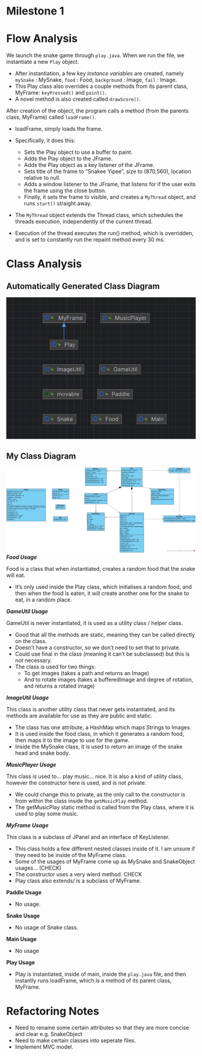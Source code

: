 # Milestone 1

# Flow Analysis

We launch the snake game through `play.java`.
When we run the file, we instantiate a new `Play` object.
- After instantiation, a few key *instance variables* are created, namely `mySnake` : MySnake, `food` : Food, `background` : Image, `fail` : Image.
- This Play class also overrides a couple methods from its parent class, MyFrame: `keyPressed()` and `paint()`.
- A novel method is also created called `drawScore()`.

After creation of the object, the program calls a method (from the parents class, MyFrame) called `loadFrame()`.
- loadFrame, simply loads the frame.
- Specifically, it does this:
  - Sets the Play object to use a buffer to paint.
  - Adds the Play object to the JFrame.
  - Adds the Play object as a key listener of the JFrame.
  - Sets title of the frame to “Snakee Yipee”, size to (870,560), location relative to null.
  - Adds a window listener to the JFrame, that listens for if the user exits the frame using the close button.
  - Finally, it sets the frame to visible, and creates a `MyThread` object, and runs `start()` straight away.

- The `MyThread` object extends the Thread class, which schedules the threads execution, independently of the current thread.
- Execution of the thread executes the run() method, which is overridden, and is set to constantly run the repaint method every 30 ms.


# Class Analysis
## Automatically Generated Class Diagram
![IntelliJ Class Diagram](IntelliJClassDiagram.png)

## My Class Diagram
![Class Diagram](ClassDiagram.jpg)
***Food Usage***

Food is a class that when instantiated, creates a random food that the snake will eat.
- It’s only used inside the Play class, which initialises a random food, and then when the food is eaten, it will create another one for the snake to eat, in a random place.


***GameUtil Usage***

GameUtil is never instantiated, it is used as a utility class / helper class.
- Good that all the methods are static, meaning they can be called directly on the class.
- Doesn’t have a constructor, so we don’t need to set that to private.
- Could use final in the class (meaning it can’t be subclassed) but this is not necessary.
- The class is used for two things:
  - To get images (takes a path and returns an Image)
  - And to rotate images (takes a bufferedImage and degree of rotation, and returns a rotated image)

***ImageUtil Usage***

This class is another utility class that never gets instantiated, and its methods are available for use as they are public and static.
- The class has one attribute, a HashMap which maps Strings to Images.
- It is used inside the food class, in which it generates a random food, then maps it to the image to use for the game.
- Inside the MySnake class, it is used to return an image of the snake head and snake body.

***MusicPlayer Usage***

This class is used to… play music… nice. It is also a kind of utility class, however the constructor here is used, and is not private.
- We could change this to private, as the only call to the constructor is from within the class inside the `getMusicPlay` method.
- The getMusicPlay static method is called from the Play class, where it is used to play some music.

***MyFrame Usage***

This class is a subclass of JPanel and an interface of KeyListener.
- This class holds a few different nested classes inside of it. I am unsure if they need to be inside of the MyFrame class.
- Some of the usages of MyFrame come up as MySnake and SnakeObject usages… (CHECK)
- The constructor uses a very wierd method. CHECK
- Play class also extends/ is a subclass of MyFrame.

**Paddle Usage**
- No usage.

**Snake Usage**
- No usage of Snake class.

**Main Usage**
- No usage

**Play Usage**
- Play is instantiated, inside of main, inside the `play.java` file, and then instantly runs loadFrame, which is a method of its parent class, MyFrame.

# Refactoring Notes
- Need to rename some certain attributes so that they are more concise and clear e.g. SnakeObject
- Need to make certain classes into seperate files.
- Implement MVC model.
